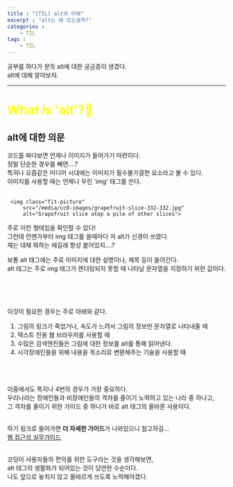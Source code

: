```yaml
---
title : "[TIL] alt의 이해"
excerpt : "alt는 왜 있는걸까?"
categories : 
    - TIL
tags : 
    - TIL
---
```


공부를 하다가 문득 alt에 대한 궁금증이 생겼다.  
alt에 대해 알아보자.  


---
# <span style="color:yellow">What is 'alt'?🐾</span>  

## alt에 대한 의문  
코드를 짜다보면 언제나 이미지가 들어가기 마련이다.  
정말 단순한 경우를 빼면....?  
특히나 요즘같은 미디어 시대에는 이미지가 필수불가결한 요소라고 볼 수 있다.  
이미지를 사용할 때는 언제나 우린 'img' 태그를 쓴다.  <br><br>

```
 <img class="fit-picture"
     src="/media/cc0-images/grapefruit-slice-332-332.jpg"
     alt="Grapefruit slice atop a pile of other slices">
```  

주로 이런 형태임을 확인할 수 있다!  
그런데 언젠가부터 img 태그를 쓸때마다 저 alt가 신경이 쓰였다.  
쟤는 대체 뭐하는 애길래 항상 붙어있지....?  

보통 alt 태그에는 주로 이미지에 대한 설명이나, 제목 등이 들어간다.  
alt 태그는 주로 img 태그가 렌더링되지 못할 때 나타날 문자열을 지정하기 위한 값이다.  

<br><br><br>

이것이 필요한 경우는 주로 아래와 같다.
1. 그림의 링크가 죽었거나, 속도가 느려서 그림의 정보만 문자열로 나타내줄 때  
2. 텍스트 전용 웹 브라우저를 사용할 때  
3. 수많은 검색엔진들은 그림에 대한 정보를 alt를 통해 읽어낸다.  
4. 시각장애인들을 위해 내용을 목소리로 변환해주는 기술을 사용할 때  

<br><br><br>
이중에서도 특히나 4번의 경우가 가장 중요하다.  
우리나라는 장애인들과 비장애인들의 격차를 줄이기 노력하고 있는 나라 중 하나고,  
그 격차를 줄이기 위한 가이드 중 하나가 바로 alt 태그의 올바른 사용이다.  <br><br>

하기 링크로 들어가면 **더 자세한 가이드**가 나와있으니 참고하길...  
[웹 접근성 실무가이드](http://www.websoul.co.kr/consulting/guide1_01.asp)  <br><br>

코딩이 사용자들의 편의를 위한 도구라는 것을 생각해보면,   
alt 태그의 생활화가 되어있는 것이 당연한 수순이다.  
나도 앞으로 놓치지 않고 올바르게 쓰도록 노력해야겠다.  